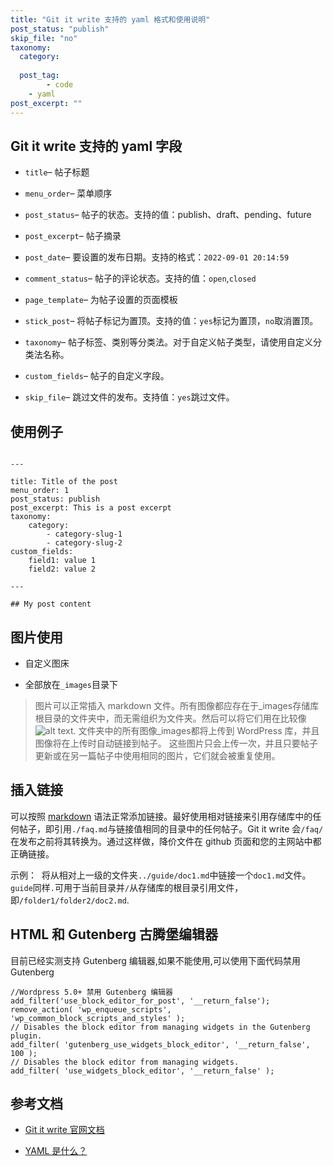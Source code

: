 ```yaml
---
title: "Git it write 支持的 yaml 格式和使用说明"
post_status: "publish"
skip_file: "no"
taxonomy:
  category: 
    
  post_tag: 
        - code
    - yaml
post_excerpt: ""
---
```

## Git it write 支持的 yaml 字段

* `title`– 帖子标题

* `menu_order`– 菜单顺序

* `post_status`– 帖子的状态。支持的值：publish、draft、pending、future

* `post_excerpt`– 帖子摘录

* `post_date`– 要设置的发布日期。支持的格式：`2022-09-01 20:14:59`

* `comment_status`– 帖子的评论状态。支持的值：`open`,`closed`

* `page_template`– 为帖子设置的页面模板

* `stick_post`– 将帖子标记为置顶。支持的值：`yes`标记为置顶，`no`取消置顶。

* `taxonomy`– 帖子标签、类别等分类法。对于自定义帖子类型，请使用自定义分类法名称。

* `custom_fields`– 帖子的自定义字段。

* `skip_file`– 跳过文件的发布。支持值：`yes`跳过文件。

## 使用例子

```plain text

---

title: Title of the post
menu_order: 1
post_status: publish
post_excerpt: This is a post excerpt
taxonomy:
    category:
        - category-slug-1
        - category-slug-2
custom_fields:
    field1: value 1
    field2: value 2

---

## My post content
```

## 图片使用

* 自定义图床

* 全部放在`_images`目录下

> 图片可以正常插入 markdown 文件。所有图像都应存在于_images存储库根目录的文件夹中，而无需组织为文件夹。然后可以将它们用在比较像![alt text](/_images/pic4.jpg "This is pic4"). 文件夹中的所有图像_images都将上传到 WordPress 库，并且图像将在上传时自动链接到帖子。 这些图片只会上传一次，并且只要帖子更新或在另一篇帖子中使用相同的图片，它们就会被重复使用。

## 插入链接

可以按照 [markdown](https://zh.wikipedia.org/wiki/markdown) 语法正常添加链接。最好使用相对链接来引用存储库中的任何帖子，即引用`./faq.md`与链接值相同的目录中的任何帖子。Git it write 会`/faq/`在发布之前将其转换为。通过这样做，降价文件在 github 页面和您的主网站中都正确链接。

示例：  将从相对上一级的文件夹`../guide/doc1.md`中链接一个`doc1.md`文件。`guide`同样`.`可用于当前目录并`/`从存储库的根目录引用文件，即`/folder1/folder2/doc2.md`.

## HTML 和 Gutenberg 古腾堡编辑器

目前已经实测支持 Gutenberg 编辑器,如果不能使用,可以使用下面代码禁用 Gutenberg

```plain text
//Wordpress 5.0+ 禁用 Gutenberg 编辑器
add_filter('use_block_editor_for_post', '__return_false');
remove_action( 'wp_enqueue_scripts', 'wp_common_block_scripts_and_styles' );
// Disables the block editor from managing widgets in the Gutenberg plugin.
add_filter( 'gutenberg_use_widgets_block_editor', '__return_false', 100 );
// Disables the block editor from managing widgets.
add_filter( 'use_widgets_block_editor', '__return_false' );
```

## 参考文档

* [Git it write 官网文档](https://www.aakashweb.com/docs/git-it-write/faq/)

* [YAML 是什么？](https://spacelift.io/blog/yaml)